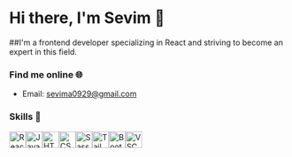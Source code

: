 # Hi there, I'm Sevim 👋

##I'm a frontend developer specializing in React and striving to become an expert in this field. 


### Find me online 🌐

- Email: sevima0929@gmail.com

### Skills 🚀

<img src="https://cdn.worldvectorlogo.com/logos/react-2.svg" alt="React Logo" width="30"/><img src="https://cdn.worldvectorlogo.com/logos/javascript.svg" alt="JavaScript Logo" width="30"/><img src="https://cdn.worldvectorlogo.com/logos/html5.svg" alt="HTML Logo" width="30"/><img src="https://cdn.worldvectorlogo.com/logos/css-5.svg" alt="CSS Logo" width="30"/><img src="https://cdn.worldvectorlogo.com/logos/sass-1.svg" alt="Sass Logo" width="30"/><img src="https://cdn.worldvectorlogo.com/logos/tailwind-css-2.svg" alt="Tailwind Logo" width="30"/><img src="https://cdn.worldvectorlogo.com/logos/bootstrap-4.svg" alt="Bootstrap Logo" width="30"/><img src="https://cdn.worldvectorlogo.com/logos/visual-studio-code-1.svg" alt="VSCode Logo" width="30"/>


